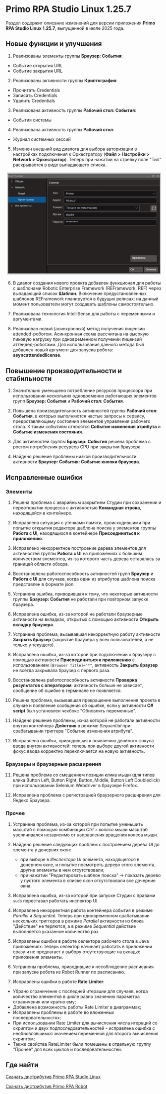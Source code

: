 # Primo RPA Studio Linux 1.25.7

Раздел содержит описание изменений для версии приложения **Primo RPA Studio Linux 1.25.7**, выпущенной в июле 2025 года. 


## Новые функции и улучшения

1. Реализованы элементы группы **Браузер: События**:
* Событие открытия URL
* Событие закрытия URL

2. Реализованы активности группы **Криптография**:
* Прочитать Credentials
* Записать Credentials
* Удалить Credentials

3. Реализована активность группы **Рабочий стол: События**:
* События системы

4. Реализована активность группы **Рабочий стол**:
* Журнал системных сессий

5. Изменен внешний вид диалога для выбора авторизации в настройках подключения к Оркестратору (**Файл > Настройки > Network > Оркестратор**). 
Теперь при нажатии на стрелку поле "Тип" раскрывается в виде выпадающего списка.

![alt](../../release-notes/resources/studio-linux/relnotes1257-orch-auth-dialog-UPDATED.png)

6. В диалог создания нового проекта добавлен функционал для работы с шаблонами Robotic Enterprise Framework (REFramework, REF) через выпадающий список **Шаблон**.
Включение предустановленных шаблонов REFramework планируется в будущих релизах; на данный момент пользователи могут создавать шаблоны самостоятельно.

7. Реализована технология IntelliSense для работы с переменными и аргументами.

8. Реализован новый (асинхронный) метод получения лицензии attended-роботом. Асинхронная схема рассчитана на высокую пиковую нагрузку при одновременном получении лицензий аттендед-роботами.
Для использования данного метода был добавлен новый аргумент для запуска робота: **asyncattendedlicense**.



## Повышение производительности и стабильности

1. Значительно уменьшено потребление ресурсов процессора при использовании нескольких одновременно работающих элементов групп **Браузер: События** и **Рабочий стол: События**.

2. Повышена производительность активностей группы **Рабочий стол: События**, в которых выполняются частые запросы к сервису, предоставляющему состояния элементов управления рабочего стола. 
К таким событиям относятся **Событие изменения атрибута** и **Событие изменения состояния**.

3. Для активностей группы **Браузер: События** решена проблема с ростом потребления ресурсов CPU при закрытии браузера.

4. Найдено решение проблемы низкой производительности активности **Браузер: События: Событие кнопки браузера**.




## Исправленные ошибки 

### Элементы 

1. Решена проблема с аварийным закрытием Студии при сохранении и переоткрытии процесса с активностью **Командная строка**, находящейся в контейнере.

1. Исправлена ситуация с утечками памяти, происходившими при попытке открытия редактора шаблона поиска у элементов группы **Работа с UI**, находящихся в контейнере **Присоединиться к приложению**.

1. Исправлено некорректное построение дерева элементов для активностей группы **Работа с UI** на приложениях с большим количеством элементов, из-за которого часть дерева оставалась за границей области обзора.

1. Восстановлена работоспособность активностей групп **Браузер** и **Работа с UI** для случаев, когда один из атрибутов шаблона поиска представлен в формате json.

1. Устранена ошибка, приводившая к тому, что некоторые активности группы **Браузер: События** не работали при повторном запуске браузера.

1. Исправлена ошибка, из-за которой не работали браузерные активности на вкладках, открытых c помощью активности **Открыть вкладку браузера**.

1. Устранена проблема, вызывавшая некорректную работу активности **Закрыть браузер** (закрытие браузера у всех пользователей, а не только у текущего).

1. Исправлена ошибка, из-за которой при подключении к браузеру с помощью активности **Присоединиться к приложению** с использованием `[Browser Title]="*"`, активность **Закрыть браузер** не всегда закрывала браузер с первого раза.

1. Восстановлена работоспособность активности **Проверка результатов с оператором**: активность больше не зависает, сообщение об ошибке в терминале не появляется.

1. Решена проблема, вызывавшая прекращение выполнения проекта в случае и появление сообщения об ошибке, если у активности **C# script** был установлен чекбокс "Обновлять переменные".

1. Найдено решение проблемы, из-за которой не работали активности внутри контейнера **Действия** в режиме *Sequential* при срабатывании триггера "Событие изменения атрибута".

1. Исправлена ошибка, приводившая к появлению двойного фокуса ввода внутри активностей: теперь при выборе другой активности фокус ввода корректно переключается на новую активность.



### Браузеры и браузерные расширения

11. Решена проблема со смещением позиции клика мыши (для типов клика Button Left, Button Right, Button_Middle, Button Left Doubleclick) при использовании Selenium Webdriver в браузере Firefox.

23. Исправлена проблема с регистрацией браузерного расширения для Яндекс Браузера.


### Прочее

1. Устранена проблема, из-за которой при попытке уменьшить масштаб с помощью комбинации *Ctrl + колесо мыши* масштаб увеличивался независимо от направления вращения колеса мыши.

5. Найдено решение следующих проблем с построением дерева UI до элемента у дочерних окон:
    * при выборе в *Инспекторе UI* элемента, находящегося в дочернем окне, и попытке посмотреть дерево этого элемента, другие элементы в нем отсутствовали;
    * при нажатии "Редактировать шаблон поиска" -> показать дерево у пустого элемента в списке окон отсутствовали все дочерние окна.

10. Исправлена ошибка, из-за которой при запуске Студии с правами `sudo` переставал работать инспектор UI.

6. Исправлена некорректная работа контейнера события в режиме *Parallel* и *Sequential*. 
Теперь при одновременном срабатывании нескольких триггеров в режиме *Parallel* активности из блока "Действие" не теряются, а в режиме *Sequential* действие выполняется указанное количество раз.

8. Исправлены ошибки в работе селектора рабочего стола в Java приложениях: теперь селектор начинает работать в приложении сразу и не предлагает к выбору отсутствующие на вкладке приложения элементы.

16. Устранены проблемы, приводившие к несоблюдение расписания при запуске робота из Robot Runner по расписанию.

20. Исправлены ошибки в работе **Rate Limiter**:
* Убрано ограничение с последней итерации для случаев, когда количество элементов в цикле равно значению параметра ограничения или кратно ему;
* Добавлена возможность работы Rate Limiter в диаграммах;
* Исправлены проблемы в работе во вложенных последовательностях;
* При использовании Rate Limiter для вычисления числа итераций со скриптом и двух подпоследовательностей - исправлена ошибка с необновлявшимся значением переменной для второго вычисления скриптом;
* Также свойства RateLimiter были помещены в отдельную группу "Прочее" для всех циклов и последовательностей.




## Где найти 

[Скачать дистрибутив Primo RPA Studio Linux](https://disk.primo-rpa.ru/index.php/s/t9BHBjR6PP06Yax?path=%2FRelease%2FStudio)

[Скачать дистрибутив Primo RPA Robot](https://disk.primo-rpa.ru/index.php/s/t9BHBjR6PP06Yax?path=%2FRelease%2FRobot)



